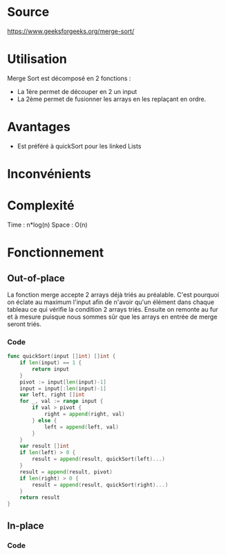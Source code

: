 # Source
https://www.geeksforgeeks.org/merge-sort/
# Utilisation
Merge Sort est décomposé en 2 fonctions :
- La 1ère permet de découper en 2 un input
- La 2ème permet de fusionner les arrays en les replaçant en ordre.
# Avantages
- Est préféré à quickSort pour les linked Lists
# Inconvénients
# Complexité
Time : n*log(n)
Space : O(n)
# Fonctionnement
## Out-of-place
La fonction merge accepte 2 arrays déjà triés au préalable. C'est pourquoi on éclate au maximum l'input afin de n'avoir qu'un élément dans chaque tableau ce qui vérifie la condition 2 arrays triés.
Ensuite on remonte au fur et à mesure puisque nous sommes sûr que les arrays en entrée de merge seront triés.
### Code
```go
func quickSort(input []int) []int {
	if len(input) == 1 {
		return input
	}
	pivot := input[len(input)-1]
	input = input[:len(input)-1]
	var left, right []int
	for _, val := range input {
		if val > pivot {
			right = append(right, val)
		} else {
			left = append(left, val)
		}
	}
	var result []int
	if len(left) > 0 {
		result = append(result, quickSort(left)...)
	}
	result = append(result, pivot)
	if len(right) > 0 {
		result = append(result, quickSort(right)...)
	}
	return result
}
```
## In-place

### Code
```go

```